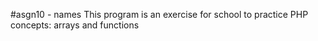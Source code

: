 #asgn10 - names
This program is an exercise for school to practice PHP concepts: arrays and functions